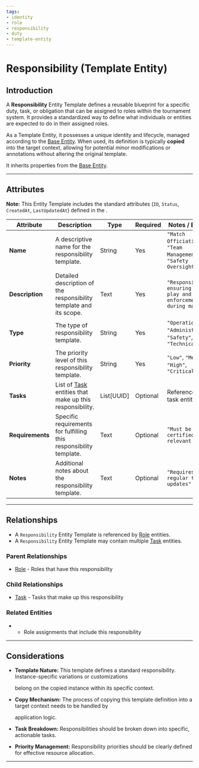 ```yaml
---
tags:
- identity
- role
- responsibility
- duty
- template-entity
---
```


# Responsibility (Template Entity)

## Introduction

A **Responsibility** Entity Template defines a reusable blueprint for a specific duty, task, or obligation that can be
assigned to roles within the tournament system. It provides a standardized way to define what individuals or entities
are expected to do in their assigned roles.

As a Template Entity, it possesses a unique identity and lifecycle, managed according to the
[Base Entity](../../../foundation/base_entity.md). When used, its definition is typically **copied** into the target
context, allowing for potential minor modifications or annotations without altering the original template.

It inherits properties from the [Base Entity](../../../foundation/base_entity.md).

---

## **Attributes**

**Note:** This Entity Template includes the standard attributes (`ID`, `Status`, `CreatedAt`, `LastUpdatedAt`) defined
in the .

| Attribute        | Description                                                                                                                                                                       | Type       | Required | Notes / Example                                                            |
| ---------------- | --------------------------------------------------------------------------------------------------------------------------------------------------------------------------------- | ---------- | -------- | -------------------------------------------------------------------------- |
| **Name**         | A descriptive name for the responsibility template.                                                                                                                               | String     | Yes      | `"Match Officiating"`, `"Team Management"`, `"Safety Oversight"`           |
| **Description**  | Detailed description of the responsibility template and its scope.                                                                                                                | Text       | Yes      | `"Responsible for ensuring fair play and rule enforcement during matches"` |
| **Type**         | The type of responsibility template.                                                                                                                                              | String     | Yes      | `"Operational"`, `"Administrative"`, `"Safety"`, `"Technical"`             |
| **Priority**     | The priority level of this responsibility template.                                                                                                                               | String     | Yes      | `"Low"`, `"Medium"`, `"High"`, `"Critical"`                                |
| **Tasks**        | List of [Task](task.md) entities that make up this responsibility. | List[UUID] | Optional | References to task entities                                                |
| **Requirements** | Specific requirements for fulfilling this responsibility template.                                                                                                                | Text       | Optional | `"Must be certified in relevant area"`                                     |
| **Notes**        | Additional notes about the responsibility template.                                                                                                                               | Text       | Optional | `"Requires regular training updates"`                                      |

---

## **Relationships**

- A `Responsibility` Entity Template is referenced by [Role](../role.md) entities.
- A `Responsibility` Entity Template may contain multiple [Task](task.md) entities.

### Parent Relationships

- [Role](../role.md) - Roles that have this responsibility

### Child Relationships

- [Task](task.md) - Tasks that make up this responsibility

### Related Entities

- - Role assignments that include this responsibility

---

## **Considerations**

- **Template Nature:** This template defines a standard responsibility. Instance-specific variations or customizations

  belong on the copied instance within its specific context.

- **Copy Mechanism:** The process of copying this template definition into a target context needs to be handled by

  application logic.

- **Task Breakdown:** Responsibilities should be broken down into specific, actionable tasks.
- **Priority Management:** Responsibility priorities should be clearly defined for effective resource allocation.

---
